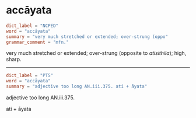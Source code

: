 # accāyata

``` toml
dict_label = "NCPED"
word = "accāyata"
summary = "very much stretched or extended; over-strung (oppo"
grammar_comment = "mfn."
```

very much stretched or extended; over\-strung (opposite to *atisithila*); high, sharp.

--------------------

``` toml
dict_label = "PTS"
word = "accāyata"
summary = "adjective too long AN.iii.375. ati + āyata"
```

adjective too long AN.iii.375.

ati \+ āyata

